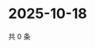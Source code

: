 # 2025-10-18

共 0 条

<!-- BEGIN ZHIHUQUESTIONS -->
<!-- 最后更新时间 Sat Oct 18 2025 13:10:33 GMT+0800 (China Standard Time) -->

<!-- END ZHIHUQUESTIONS -->
